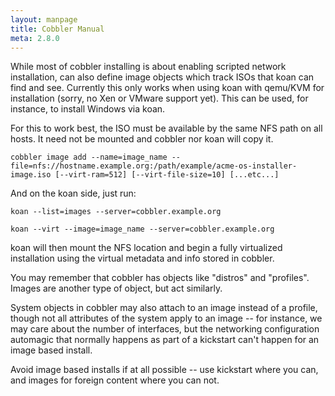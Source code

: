 ```yaml
---
layout: manpage
title: Cobbler Manual
meta: 2.8.0
---
```


While most of cobbler installing is about enabling scripted network installation, can also define image objects which
track ISOs that koan can find and see. Currently this only works when using koan with qemu/KVM for installation (sorry,
no Xen or VMware support yet). This can be used, for instance, to install Windows via koan.

For this to work best, the ISO must be available by the same NFS path on all hosts. It need not be mounted and cobbler
nor koan will copy it.

    cobbler image add --name=image_name --file=nfs://hostname.example.org:/path/example/acme-os-installer-image.iso [--virt-ram=512] [--virt-file-size=10] [...etc...]

And on the koan side, just run:

    koan --list=images --server=cobbler.example.org
    
    koan --virt --image=image_name --server=cobbler.example.org

koan will then mount the NFS location and begin a fully virtualized installation using the virtual metadata and info
stored in cobbler.

You may remember that cobbler has objects like "distros" and "profiles". Images are another type of object, but act
similarly.

System objects in cobbler may also attach to an image instead of a profile, though not all attributes of the system
apply to an image -- for instance, we may care about the number of interfaces, but the networking configuration
automagic that normally happens as part of a kickstart can't happen for an image based install.

Avoid image based installs if at all possible -- use kickstart where you can, and images for foreign content where you
can not.

